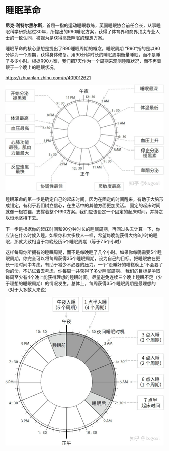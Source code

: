 # 睡眠革命

**尼克·利特尔黑尔斯**，首屈一指的运动睡眠教练，英国睡眠协会前任会长，从事睡眠科学研究超过30年，所提出的R90睡眠方案，获得了体育界和商界顶尖专业人士的一致认同，被视为是获得高效睡眠的理想方案。

睡眠革命的核心思想是提出了R90睡眠周期的概念。睡眠周期 “R90”指的是以90分钟为一个周期，获得身体修复。用90分钟时长的睡眠周期衡量睡眠，而不是睡了多少小时。根据R90方案，我们把7天作为一个周期来观测睡眠状况，而不再着眼于一个晚上的睡眠状况。

https://zhuanlan.zhihu.com/p/409012621



![睡眠革命1](./images/睡眠革命1.webp)



睡眠革命的第一步是确定自己的起床时间，因为在固定的时间醒来，有助于大脑形成锚定，有利于我们树立信心，在生活中的其他方面更加灵活。 固定的起床时间就像一根铁锚，支撑着整个R90方案。我们应该设定一个固定的起床时间，并持之以恒地坚持下去。

下一步是根据你的起床时间和90分钟时长的睡眠周期，再回过头去计算一下，你应该在什么时候入睡。如果你和大多数人一样，希望每晚能获得大约8小时的睡眠，那就大致相当于每晚经历5个睡眠周期（等于7.5个小时）

这样每周你所拥有的睡眠周期，而不是每晚睡了几个小时。如果你每晚需要5个睡眠周期，你完全可以将每周获得35个睡眠周期，设为自己的目标。把睡眠放在更长一段时间中考虑，有助于减少不必要的压力。一个“没睡好的糟糕晚上”不会要了你的命，不妨试着去考虑，你每周一共获得了多少睡眠周期。 我们的目标是争取每周至少有4个晚上能获得理想的睡眠时间。尽量避免连续三个晚上睡眠不足（少于理想的睡眠周期）的情况发生。总体上，每周获得35个睡眠周期是最理想的（对于大多数人来说）

![睡眠革命1](./images/睡眠革命2.webp)